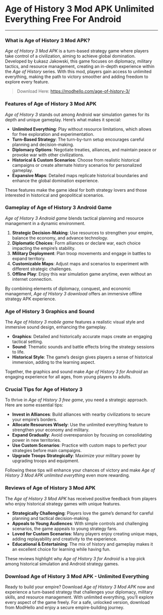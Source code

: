 # Age of History 3 Mod APK Unlimited Everything Free For Android

---

### What is Age of History 3 Mod APK?

*Age of History 3 Mod APK* is a turn-based strategy game where players take control of a civilization, aiming to achieve global domination. Developed by Łukasz Jakowski, this game focuses on diplomacy, military tactics, and resource management, creating an in-depth experience within the *Age of History* series. With this mod, players gain access to unlimited everything, making the path to victory smoother and adding freedom to explore every feature.

>Download Here: https://modhello.com/age-of-history-3/

### Features of Age of History 3 Mod APK

*Age of History 3* stands out among Android war simulation games for its depth and unique gameplay. Here’s what makes it special:

- **Unlimited Everything**: Play without resource limitations, which allows for free exploration and experimentation.
- **Turn-Based Strategy**: The turn-by-turn setup encourages careful planning and decision-making.
- **Diplomacy Options**: Negotiate treaties, alliances, and maintain peace or provoke war with other civilizations.
- **Historical & Custom Scenarios**: Choose from realistic historical campaigns or create alternate history scenarios for personalized gameplay.
- **Expansive Maps**: Detailed maps replicate historical boundaries and enhance the global domination experience.
  
These features make the game ideal for both strategy lovers and those interested in historical and geopolitical scenarios.

### Gameplay of Age of History 3 Android Game

*Age of History 3 Android game* blends tactical planning and resource management in a dynamic environment.

1. **Strategic Decision-Making**: Use resources to strengthen your empire, balance the economy, and advance technology.
2. **Diplomatic Choices**: Form alliances or declare war, each choice impacting the empire’s stability.
3. **Military Deployment**: Plan troop movements and engage in battles to expand territory.
4. **Customizable Maps**: Adjust maps and scenarios to experiment with different strategic challenges.
5. **Offline Play**: Enjoy this war simulation game anytime, even without an internet connection.

By combining elements of diplomacy, conquest, and economic management, *Age of History 3 download* offers an immersive offline strategy APK experience.

### Age of History 3 Graphics and Sound

The *Age of History 3 mobile game* features a realistic visual style and immersive sound design, enhancing the gameplay.

- **Graphics**: Detailed and historically accurate maps create an engaging tactical setting.
- **Sound**: Thematic sounds and battle effects bring the strategy sessions to life.
- **Historical Style**: The game’s design gives players a sense of historical immersion, adding to the learning aspect.

Together, the graphics and sound make *Age of History 3 for Android* an engaging experience for all ages, from young players to adults.

### Crucial Tips for Age of History 3

To thrive in *Age of History 3 free game*, you need a strategic approach. Here are some essential tips:

- **Invest in Alliances**: Build alliances with nearby civilizations to secure your empire’s borders.
- **Allocate Resources Wisely**: Use the unlimited everything feature to strengthen your economy and military.
- **Expand Gradually**: Avoid overexpansion by focusing on consolidating power in new territories.
- **Use Custom Scenarios**: Practice with custom maps to perfect your strategies before main campaigns.
- **Upgrade Troops Strategically**: Maximize your military power by upgrading troops and equipment.

Following these tips will enhance your chances of victory and make *Age of History 3 Mod APK unlimited everything* even more rewarding.

### Reviews of Age of History 3 Mod APK

The *Age of History 3 Mod APK* has received positive feedback from players who enjoy historical strategy games with unique features.

- **Strategically Challenging**: Players love the game’s demand for careful planning and tactical decision-making.
- **Appeals to Young Audiences**: With simple controls and challenging scenarios, the game appeals to young strategy fans.
- **Loved for Custom Scenarios**: Many players enjoy creating unique maps, adding replayability and creativity to the experience.
- **Educational & Entertaining**: The mix of history and gameplay makes it an excellent choice for learning while having fun.

These reviews highlight why *Age of History 3 for Android* is a top pick among historical simulation and Android strategy games.

### Download Age of History 3 Mod APK - Unlimited Everything

Ready to build your empire? Download *Age of History 3 Mod APK* now and experience a turn-based strategy that challenges your diplomacy, military skills, and resource management. With unlimited everything, you’ll explore every aspect of the game freely. For a safe, unlocked version, download from ModHello and enjoy a secure empire-building journey.
